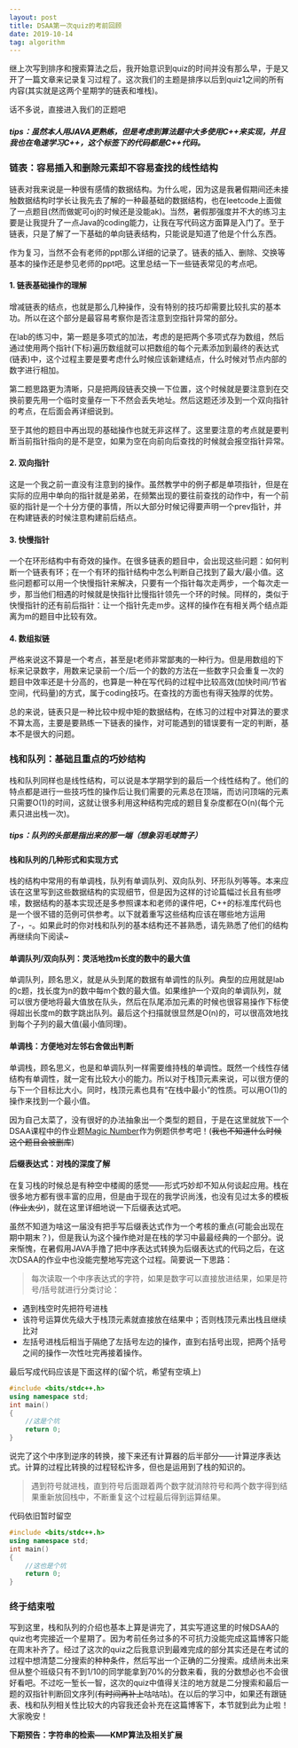 ```yaml
---
layout: post
title: DSAA第一次quiz的考前回顾
date: 2019-10-14 
tag: algorithm
---
```


 继上次写到排序和搜索算法之后，我开始意识到quiz的时间并没有那么早，于是又开了一篇文章来记录复习过程了。这次我们的主题是排序以后到quiz1之间的所有内容(其实就是这两个星期学的链表和堆栈)。

 话不多说，直接进入我们的正题吧

##### tips：虽然本人用JAVA更熟练，但是考虑到算法题中大多使用C++来实现，并且我也在龟速学习C++，这个标签下的代码都是C++代码。

### 链表：容易插入和删除元素却不容易查找的线性结构

  链表对我来说是一种很有感情的数据结构。为什么呢，因为这是我暑假期间还未接触数据结构时学长让我先去了解的一种最基础的数据结构，也在leetcode上面做了一点题目(然而做妮可oj的时候还是没能ak)。当然，暑假那强度并不大的练习主要是让我提升了一点Java的coding能力，让我在写代码这方面算是入门了。至于链表，只是了解了一下基础的单向链表结构，只能说是知道了他是个什么东西。

  作为复习，当然不会有老师的ppt那么详细的记录了。链表的插入、删除、交换等基本的操作还是参见老师的ppt吧。这里总结一下一些链表常见的考点吧。

#### 1. 链表基础操作的理解

  增减链表的结点，也就是那么几种操作，没有特别的技巧却需要比较扎实的基本功。所以在这个部分是最容易考察你是否注意到空指针异常的部分。

  在lab的练习中，第一题是多项式的加法，考虑的是把两个多项式存为数组，然后通过使用两个指针(下标)遍历数组就可以把数组的每个元素添加到最终的表达式(链表)中，这个过程主要是要考虑什么时候应该新建结点，什么时候对节点内部的数字进行相加。

  第二题思路更为清晰，只是把两段链表交换一下位置，这个时候就是要注意到在交换前要先用一个临时变量存一下不然会丢失地址。然后这题还涉及到一个双向指针的考点，在后面会再详细说到。

  至于其他的题目中再出现的基础操作也就无非这样了。这里要注意的考点就是要判断当前指针指向的是不是空，如果为空在向前向后查找的时候就会报空指针异常。
 
#### 2. 双向指针

 这是一个我之前一直没有注意到的操作。虽然教学中的例子都是单项指针，但是在实际的应用中单向的指针就是弟弟，在频繁出现的要往前查找的动作中，有一个前驱的指针是一个十分方便的事情，所以大部分时候记得要声明一个prev指针，并在构建链表的时候注意构建前后结点。

#### 3. 快慢指针

 一个在环形结构中有奇效的操作。在很多链表的题目中，会出现这些问题：如何判断一个链表有环；在一个有环的指针结构中怎么判断自己找到了最大/最小值。这些问题都可以用一个快慢指针来解决，只要有一个指针每次走两步，一个每次走一步，那当他们相遇的时候就是快指针比慢指针领先一个环的时候。同样的，类似于快慢指针的还有前后指针：让一个指针先走m步。这样的操作在有相关两个结点距离为m的题目中比较有效。

#### 4. 数组拟链

 严格来说这不算是一个考点，甚至是t老师非常鄙夷的一种行为。但是用数组的下标来记录数字，用数来记录前一个/后一个的数的方法在一些数字只会重复一次的题目中效率还是十分高的，也算是一种在写代码的过程中比较高效(加快时间/节省空间，代码量)的方式，属于coding技巧。在查找的方面也有得天独厚的优势。

 总的来说，链表只是一种比较中规中矩的数据结构，在练习的过程中对算法的要求不算太高，主要是要熟练一下链表的操作，对可能遇到的错误要有一定的判断，基本不是很大的问题。

### 栈和队列：基础且重点的巧妙结构

  栈和队列同样也是线性结构，可以说是本学期学到的最后一个线性结构了。他们的特点都是进行一些技巧性的操作后让我们需要的元素总在顶端，而访问顶端的元素只需要O(1)的时间，这就让很多利用这种结构完成的题目复杂度都在O(n)(每个元素只进出栈一次)。

##### tips：队列的头部是指出来的那一端（想象羽毛球筒子）

#### 栈和队列的几种形式和实现方式

  栈的结构中常用的有单调栈，队列有单调队列、双向队列、环形队列等等。本来应该在这里写到这些数据结构的实现细节，但是因为这样的讨论篇幅过长且有些啰嗦，数据结构的基本实现还是多参照课本和老师的课件吧，C++的标准库代码也是一个很不错的范例可供参考。以下就着重写这些结构应该在哪些地方运用了-，-。如果此时的你对栈和队列的基本结构还不甚熟悉，请先熟悉了他们的结构再继续向下阅读~

#### 单调队列/双向队列：灵活地找m长度的数中的最大值

  单调队列，顾名思义，就是从头到尾的数据有单调性的队列。典型的应用就是lab的c题，找长度为n的数中每m个数的最大值。如果维护一个双向的单调队列，就可以很方便地将最大值放在队头，然后在队尾添加元素的时候也很容易操作下标使得超出长度m的数字跳出队列。最后这个扫描就很显然是O(n)的，可以很高效地找到每个子列的最大值(最小值同理)。

#### 单调栈：方便地对左邻右舍做出判断

  单调栈，顾名思义，也是和单调队列一样需要维持栈的单调性。既然一个线性存储结构有单调性，就一定有比较大小的能力。所以对于栈顶元素来说，可以很方便的与下一个目标比大小。同时，栈顶元素也具有“在栈中最小”的性质。可以用O(1)的操作来找到一个最小值。

  因为自己太菜了，没有很好的办法抽象出一个类型的题目，于是在这里就放下一个DSAA课程中的作业题[Magic Number](https://acm.sustech.edu.cn/onlinejudge/problem.php?cid=1056&pid=4)作为例题供参考吧！(~~我也不知道什么时候这个题目会被删库~~)

#### 后缀表达式：对栈的深度了解

  在复习栈的时候总是有种空中楼阁的感觉——形式巧妙却不知从何谈起应用。栈在很多地方都有很丰富的应用，但是由于现在的我学识尚浅，也没有见过太多的模板(~~作业太少~~)，就在这里详细地说一下后缀表达式吧。

  虽然不知道为啥这一届没有把手写后缀表达式作为一个考核的重点(可能会出现在期中期末？)，但是我认为这个操作绝对是在栈的学习中最最经典的一个部分。说来惭愧，在暑假用JAVA手撸了把中序表达式转换为后缀表达式的代码之后，在这次DSAA的作业中也没能完整地写完这个过程。简要说一下思路：

  > 每次读取一个中序表达式的字符，如果是数字可以直接放进结果，如果是符号/括号就进行分类讨论：
  * 遇到栈空时先把符号进栈
  * 该符号运算优先级大于栈顶元素就直接放在结果中；否则栈顶元素出栈且继续比对
  * 左括号进栈后相当于隔绝了左括号左边的操作，直到右括号出现，把两个括号之间的操作一次性吐完再接着操作。

  最后写成代码应该是下面这样的(留个坑，希望有空填上) 

```C++
#include <bits/stdc++.h>
using namespace std;
int main() 
{
    //这是个坑
    return 0;
}
```

  说完了这个中序到逆序的转换，接下来还有计算器的后半部分——计算逆序表达式。计算的过程比转换的过程轻松许多，但也是运用到了栈的知识的。

  > 遇到符号就进栈，直到符号后面跟着两个数字就消除符号和两个数字得到结果重新放回栈中，不断重复这个过程最后得到运算结果。

  代码依旧暂时留空

```C++
#include <bits/stdc++.h>
using namespace std;
int main() 
{
    //这也是个坑
    return 0;
}
```
### 终于结束啦

  写到这里，栈和队列的介绍也基本上算是讲完了，其实写道这里的时候DSAA的quiz也考完接近一个星期了。因为考前任务过多的不可抗力没能完成这篇博客只能在周末补齐了。经过了这次的quiz之后我意识到最难完成的部分其实还是在考试的过程中想清楚二分搜索的种种条件，然后写出一个正确的二分搜索。成绩尚未出来但从整个班级只有不到1/10的同学能拿到70%的分数来看，我的分数想必也不会很好看吧。不过吃一堑长一智，这次的quiz中值得关注的地方就是二分搜索和最后一题的双指针判断回文序列(~~有时间再补上~~咕咕咕)。在以后的学习中，如果还有跟链表、栈和队列相关性比较大的内容我还会补充在这篇博客下，本节就到此为止啦！大家晚安！

  **下期预告：字符串的检索——KMP算法及相关扩展**
